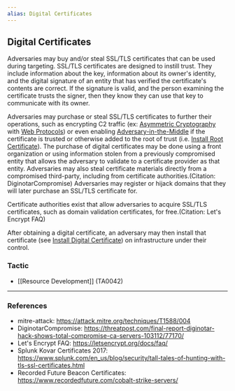```yaml
---
alias: Digital Certificates
---
```


## Digital Certificates

Adversaries may buy and/or steal SSL/TLS certificates that can be used during targeting. SSL/TLS certificates are designed to instill trust. They include information about the key, information about its owner's identity, and the digital signature of an entity that has verified the certificate's contents are correct. If the signature is valid, and the person examining the certificate trusts the signer, then they know they can use that key to communicate with its owner.

Adversaries may purchase or steal SSL/TLS certificates to further their operations, such as encrypting C2 traffic (ex: [Asymmetric Cryptography](https://attack.mitre.org/techniques/T1573/002) with [Web Protocols](https://attack.mitre.org/techniques/T1071/001)) or even enabling [Adversary-in-the-Middle](https://attack.mitre.org/techniques/T1557) if the certificate is trusted or otherwise added to the root of trust (i.e. [Install Root Certificate](https://attack.mitre.org/techniques/T1553/004)). The purchase of digital certificates may be done using a front organization or using information stolen from a previously compromised entity that allows the adversary to validate to a certificate provider as that entity. Adversaries may also steal certificate materials directly from a compromised third-party, including from certificate authorities.(Citation: DiginotarCompromise) Adversaries may register or hijack domains that they will later purchase an SSL/TLS certificate for.

Certificate authorities exist that allow adversaries to acquire SSL/TLS certificates, such as domain validation certificates, for free.(Citation: Let's Encrypt FAQ)

After obtaining a digital certificate, an adversary may then install that certificate (see [Install Digital Certificate](https://attack.mitre.org/techniques/T1608/003)) on infrastructure under their control.


### Tactic

- [[Resource Development]] (TA0042)


---
### References

- mitre-attack: https://attack.mitre.org/techniques/T1588/004
- DiginotarCompromise: https://threatpost.com/final-report-diginotar-hack-shows-total-compromise-ca-servers-103112/77170/
- Let's Encrypt FAQ: https://letsencrypt.org/docs/faq/
- Splunk Kovar Certificates 2017: https://www.splunk.com/en_us/blog/security/tall-tales-of-hunting-with-tls-ssl-certificates.html
- Recorded Future Beacon Certificates: https://www.recordedfuture.com/cobalt-strike-servers/
